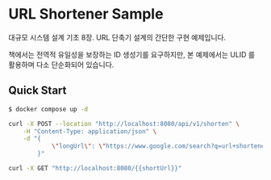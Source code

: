 # URL Shortener Sample

대규모 시스템 설계 기초 8장. URL 단축기 설계의 간단한 구현 예제입니다.

책에서는 전역적 유일성을 보장하는 ID 생성기를 요구하지만, 본 예제에서는 ULID 를 활용하며 다소 단순화되어 있습니다.

## Quick Start

```bash
$ docker compose up -d
```

```bash
curl -X POST --location "http://localhost:8080/api/v1/shorten" \
    -H "Content-Type: application/json" \
    -d "{
            \"longUrl\": \"https://www.google.com/search?q=url+shortener&sourceid=chrome&ie=UTF-8\"
        }"
```

```bash
curl -X GET "http://localhost:8080/{{shortUrl}}"
```
